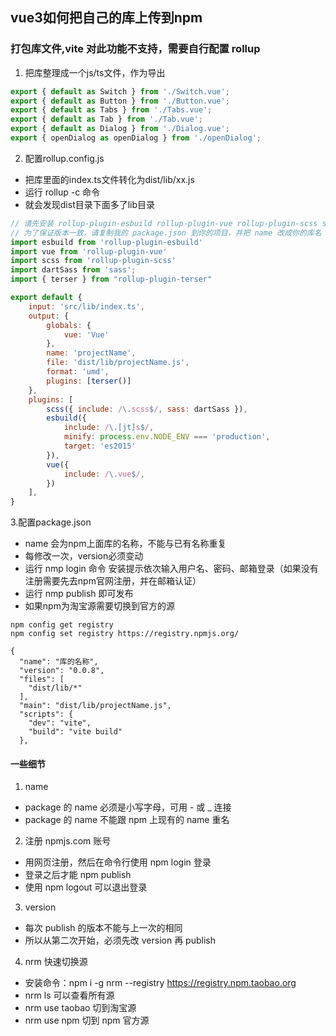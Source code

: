 ## vue3如何把自己的库上传到npm
### 打包库文件,vite 对此功能不支持，需要自行配置 rollup

1. 把库整理成一个js/ts文件，作为导出
~~~ts
export { default as Switch } from './Switch.vue';
export { default as Button } from './Button.vue';
export { default as Tabs } from './Tabs.vue';
export { default as Tab } from './Tab.vue';
export { default as Dialog } from './Dialog.vue';
export { openDialog as openDialog } from './openDialog';
~~~

2. 配置rollup.config.js
* 把库里面的index.ts文件转化为dist/lib/xx.js
* 运行 rollup -c 命令
* 就会发现dist目录下面多了lib目录
~~~js
// 请先安装 rollup-plugin-esbuild rollup-plugin-vue rollup-plugin-scss sass rollup-plugin-terser
// 为了保证版本一致，请复制我的 package.json 到你的项目，并把 name 改成你的库名
import esbuild from 'rollup-plugin-esbuild'
import vue from 'rollup-plugin-vue'
import scss from 'rollup-plugin-scss'
import dartSass from 'sass';
import { terser } from "rollup-plugin-terser"

export default {
    input: 'src/lib/index.ts',
    output: {
        globals: {
            vue: 'Vue'
        },
        name: 'projectName',
        file: 'dist/lib/projectName.js',
        format: 'umd',
        plugins: [terser()]
    },
    plugins: [
        scss({ include: /\.scss$/, sass: dartSass }),
        esbuild({
            include: /\.[jt]s$/,
            minify: process.env.NODE_ENV === 'production',
            target: 'es2015'
        }),
        vue({
            include: /\.vue$/,
        })
    ],
}
~~~

3.配置package.json
* name 会为npm上面库的名称，不能与已有名称重复
* 每修改一次，version必须变动
* 运行 nmp login 命令 安装提示依次输入用户名、密码、邮箱登录（如果没有注册需要先去npm官网注册，并在邮箱认证）
* 运行 nmp publish 即可发布
* 如果npm为淘宝源需要切换到官方的源
~~~
npm config get registry
npm config set registry https://registry.npmjs.org/
~~~
~~~
{
  "name": "库的名称",
  "version": "0.0.8",
  "files": [
    "dist/lib/*"
  ],
  "main": "dist/lib/projectName.js",
  "scripts": {
    "dev": "vite",
    "build": "vite build"
  },
~~~

#### 一些细节
1. name
* package 的 name 必须是小写字母，可用 - 或 _ 连接
* package 的 name 不能跟 npm 上现有的 name 重名
2. 注册  npmjs.com 账号
* 用网页注册，然后在命令行使用 npm login 登录
* 登录之后才能 npm publish
* 使用 npm logout 可以退出登录
3. version
* 每次 publish 的版本不能与上一次的相同
* 所以从第二次开始，必须先改 version 再 publish
4. nrm 快速切换源
* 安装命令：npm i -g nrm --registry https://registry.npm.taobao.org
* nrm ls 可以查看所有源
* nrm use taobao 切到淘宝源
* nrm use npm 切到 npm 官方源

